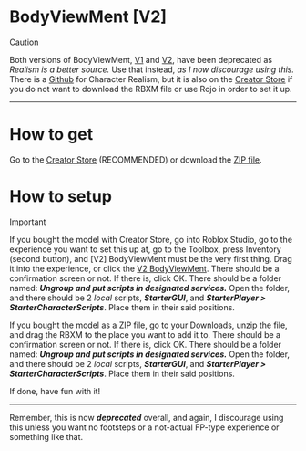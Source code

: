 # BodyViewMent [V2]
> [!CAUTION]
> Both versions of BodyViewMent, [V1](https://create.roblox.com/store/asset/89662365987335) and [V2](https://create.roblox.com/store/asset/91510699816696), have been deprecated as *Realism is a better source.* Use that instead, *as I now discourage using this.* There is a [Github](https://github.com/MaximumADHD/Character-Realism) for Character Realism, but it is also on the [Creator Store](https://create.roblox.com/store/asset/8421693529/Character-Realism) if you do not want to download the RBXM file or use Rojo in order to set it up.
---
# How to get
Go to the [Creator Store](https://create.roblox.com/store/asset/91510699816696) (RECOMMENDED) or download the [ZIP file](https://github.com/user-attachments/files/19275286/BodyViewMent.V2.zip).
# How to setup
> [!IMPORTANT]
> If you bought the model with Creator Store, go into Roblox Studio, go to the experience you want to set this up at, go to the Toolbox, press Inventory (second button), and [V2] BodyViewMent must be the very first thing. Drag it into the experience, or click the [V2 BodyViewMent](https://create.roblox.com/store/asset/91510699816696). There should be a confirmation screen or not. If there is, click OK. There should be a folder named: ***Ungroup and put scripts in designated services.*** Open the folder, and there should be 2 *local* scripts, ***StarterGUI***, and ***StarterPlayer > StarterCharacterScripts***. Place them in their said positions.
>
> If you bought the model as a ZIP file, go to your Downloads, unzip the file, and drag the RBXM to the place you want to add it to. There should be a confirmation screen or not. If there is, click OK. There should be a folder named: ***Ungroup and put scripts in designated services.*** Open the folder, and there should be 2 *local* scripts, ***StarterGUI***, and ***StarterPlayer > StarterCharacterScripts***. Place them in their said positions.


If done, have fun with it!

---

Remember, this is now ***deprecated*** overall, and again, I discourage using this unless you want no footsteps or a not-actual FP-type experience or something like that.
